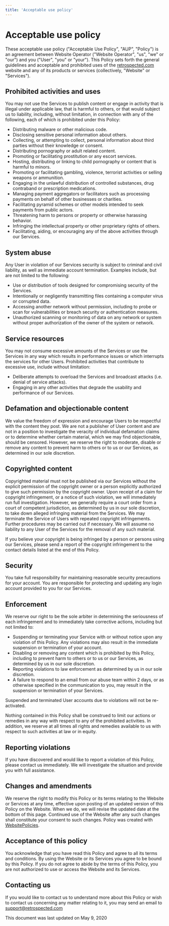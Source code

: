```yaml
---
title: 'Acceptable use policy'
---
```


# Acceptable use policy

These acceptable use policy ("Acceptable Use Policy", "AUP", "Policy") is an agreement between Website Operator ("Website Operator", "us", "we" or "our") and you ("User", "you" or "your"). This Policy sets forth the general guidelines and acceptable and prohibited uses of the [retrospected.com](https://www.retrospected.com) website and any of its products or services (collectively, "Website" or "Services").

## Prohibited activities and uses

You may not use the Services to publish content or engage in activity that is illegal under applicable law, that is harmful to others, or that would subject us to liability, including, without limitation, in connection with any of the following, each of which is prohibited under this Policy:

- Distributing malware or other malicious code.
- Disclosing sensitive personal information about others.
- Collecting, or attempting to collect, personal information about third parties without their knowledge or consent.
- Distributing pornography or adult related content.
- Promoting or facilitating prostitution or any escort services.
- Hosting, distributing or linking to child pornography or content that is harmful to minors.
- Promoting or facilitating gambling, violence, terrorist activities or selling weapons or ammunition.
- Engaging in the unlawful distribution of controlled substances, drug contraband or prescription medications.
- Managing payment aggregators or facilitators such as processing payments on behalf of other businesses or charities.
- Facilitating pyramid schemes or other models intended to seek payments from public actors.
- Threatening harm to persons or property or otherwise harassing behavior.
- Infringing the intellectual property or other proprietary rights of others.
- Facilitating, aiding, or encouraging any of the above activities through our Services.

## System abuse

Any User in violation of our Services security is subject to criminal and civil liability, as well as immediate account termination. Examples include, but are not limited to the following:

- Use or distribution of tools designed for compromising security of the Services.
- Intentionally or negligently transmitting files containing a computer virus or corrupted data.
- Accessing another network without permission, including to probe or scan for vulnerabilities or breach security or authentication measures.
- Unauthorized scanning or monitoring of data on any network or system without proper authorization of the owner of the system or network.

## Service resources

You may not consume excessive amounts of the Services or use the Services in any way which results in performance issues or which interrupts the services for other Users. Prohibited activities that contribute to excessive use, include without limitation:

- Deliberate attempts to overload the Services and broadcast attacks (i.e. denial of service attacks).
- Engaging in any other activities that degrade the usability and performance of our Services.

## Defamation and objectionable content

We value the freedom of expression and encourage Users to be respectful with the content they post. We are not a publisher of User content and are not in a position to investigate the veracity of individual defamation claims or to determine whether certain material, which we may find objectionable, should be censored. However, we reserve the right to moderate, disable or remove any content to prevent harm to others or to us or our Services, as determined in our sole discretion.

## Copyrighted content

Copyrighted material must not be published via our Services without the explicit permission of the copyright owner or a person explicitly authorized to give such permission by the copyright owner. Upon receipt of a claim for copyright infringement, or a notice of such violation, we will immediately run full investigation. However, we generally require a court order from a court of competent jurisdiction, as determined by us in our sole discretion, to take down alleged infringing material from the Services. We may terminate the Service of Users with repeated copyright infringements. Further procedures may be carried out if necessary. We will assume no liability to any User of the Services for the removal of any such material.

If you believe your copyright is being infringed by a person or persons using our Services, please send a report of the copyright infringement to the contact details listed at the end of this Policy.

## Security

You take full responsibility for maintaining reasonable security precautions for your account. You are responsible for protecting and updating any login account provided to you for our Services.

## Enforcement

We reserve our right to be the sole arbiter in determining the seriousness of each infringement and to immediately take corrective actions, including but not limited to:

- Suspending or terminating your Service with or without notice upon any violation of this Policy. Any violations may also result in the immediate suspension or termination of your account.
- Disabling or removing any content which is prohibited by this Policy, including to prevent harm to others or to us or our Services, as determined by us in our sole discretion.
- Reporting violations to law enforcement as determined by us in our sole discretion.
- A failure to respond to an email from our abuse team within 2 days, or as otherwise specified in the communication to you, may result in the suspension or termination of your Services.

Suspended and terminated User accounts due to violations will not be re-activated.

Nothing contained in this Policy shall be construed to limit our actions or remedies in any way with respect to any of the prohibited activities. In addition, we reserve at all times all rights and remedies available to us with respect to such activities at law or in equity.

## Reporting violations

If you have discovered and would like to report a violation of this Policy, please contact us immediately. We will investigate the situation and provide you with full assistance.

## Changes and amendments

We reserve the right to modify this Policy or its terms relating to the Website or Services at any time, effective upon posting of an updated version of this Policy on the Website. When we do, we will revise the updated date at the bottom of this page. Continued use of the Website after any such changes shall constitute your consent to such changes. Policy was created with [WebsitePolicies](https://www.websitepolicies.com/blog/sample-acceptable-use-policy-template 'Sample acceptable use policy template').

## Acceptance of this policy

You acknowledge that you have read this Policy and agree to all its terms and conditions. By using the Website or its Services you agree to be bound by this Policy. If you do not agree to abide by the terms of this Policy, you are not authorized to use or access the Website and its Services.

## Contacting us

If you would like to contact us to understand more about this Policy or wish to contact us concerning any matter relating to it, you may send an email to support@retrospected.com

This document was last updated on May 9, 2020
